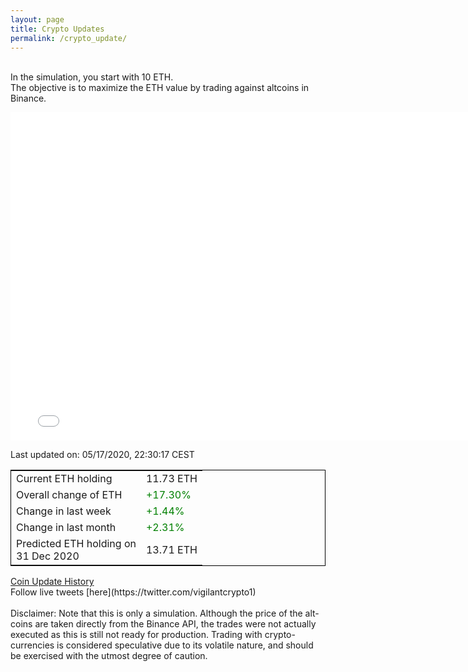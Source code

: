 ```yaml
---
layout: page
title: Crypto Updates
permalink: /crypto_update/
---
```

<br>In the simulation, you start with 10 ETH.<br>The objective is to maximize the ETH value by trading against altcoins 
in Binance.

<iframe width="775" height="525" frameborder="0" scrolling="no" src="//plotly.com/~vikramaditya91/109.embed"></iframe>

Last updated on: 05/17/2020, 22:30:17 CEST 
<table style="border:1px solid black;margin-left:auto;margin-right:auto;">
	<tbody>
	<tr>
		<td>Current ETH holding</td>
		<td>     11.73 ETH</td>
	</tr>
	<tr>
		<td>Overall change of ETH</td>
		<td><font color="green">+17.30%</font></td>
	</tr>
	<tr>
		<td>Change in last week</td>
		<td><font color="green">+1.44%</font></td>
	</tr>
	<tr>
		<td>Change in last month</td>
		<td><font color="green">+2.31%</font></td>
	</tr>
    <tr>
		<td>Predicted ETH holding on<br>31 Dec 2020</td>
		<td>     13.71 ETH</td>
	</tr>
	</tbody>
</table>
<a href="{{ site.baseurl }}/crypto_history">Coin Update History</a>
<br>
Follow live tweets [here](https://twitter.com/vigilantcrypto1)
<br>
<br>
Disclaimer:
Note that this is only a simulation. Although the price of the alt-coins are taken directly from the Binance API, the trades were not actually executed as this is still not ready for production.
Trading with crypto-currencies is considered speculative due to its volatile nature, and should be exercised with the utmost degree of caution.